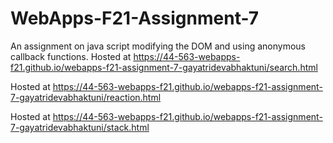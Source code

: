 # WebApps-F21-Assignment-7
An assignment on java script modifying the DOM and using anonymous callback functions.
Hosted at <https://44-563-webapps-f21.github.io/webapps-f21-assignment-7-gayatridevabhaktuni/search.html>

Hosted at  <https://44-563-webapps-f21.github.io/webapps-f21-assignment-7-gayatridevabhaktuni/reaction.html>

Hosted at <https://44-563-webapps-f21.github.io/webapps-f21-assignment-7-gayatridevabhaktuni/stack.html>
